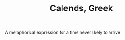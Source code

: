 ---
title: Calends, Greek
letter: C
permalink: "/definitions/bld-calends-greek.html"
body: A metaphorical expression for a tlme never likely to arrive
published_at: '2018-07-07'
source: Black's Law Dictionary 2nd Ed (1910)
layout: post
---